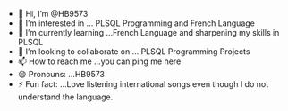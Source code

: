- 👋 Hi, I’m @HB9573
- 👀 I’m interested in ... PLSQL Programming and French Language
- 🌱 I’m currently learning ...French Language and sharpening my skills in PLSQL
- 💞️ I’m looking to collaborate on ... PLSQL Programming Projects
- 📫 How to reach me ...you can ping me here
- 😄 Pronouns: ...HB9573  
- ⚡ Fun fact: ...Love listening international songs even though I do not understand the language.

<!---
HB9573/HB9573 is a ✨ special ✨ repository because its `README.md` (this file) appears on your GitHub profile.
You can click the Preview link to take a look at your changes.
--->
